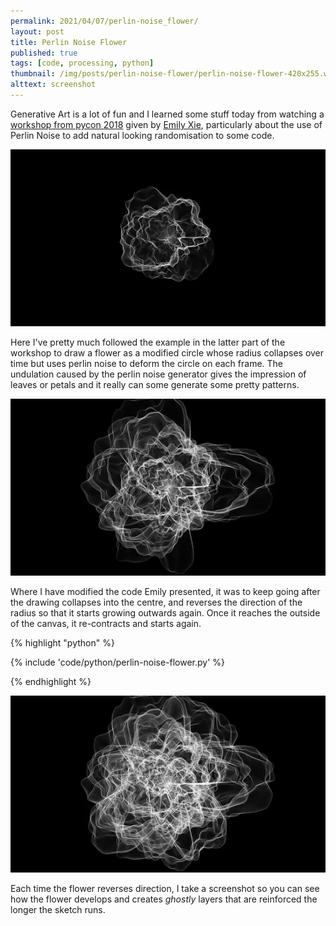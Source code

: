 ```yaml
---
permalink: 2021/04/07/perlin-noise_flower/
layout: post
title: Perlin Noise Flower
published: true
tags: [code, processing, python]
thumbnail: /img/posts/perlin-noise-flower/perlin-noise-flower-420x255.webp
alttext: screenshot
---
```


Generative Art is a lot of fun and I learned some stuff today from watching a <a href="">workshop from pycon 2018</a> given by <a href="https://twitter.com/emilyxxie">Emily Xie</a>,
particularly about the use of Perlin Noise to add natural looking randomisation to some code.

![first](/img/posts/perlin-noise-flower/flower-1.webp)

Here I've pretty much followed the example in the latter part of the workshop to draw a flower as a modified circle whose radius collapses over time but uses perlin noise to deform the
circle on each frame. The undulation caused by the perlin noise generator gives the impression of leaves or petals and it really can some generate some pretty patterns.

![second](/img/posts/perlin-noise-flower/flower-2.webp)

Where I have modified the code Emily presented, it was to keep going after the drawing collapses into the centre, and reverses the direction of the radius so that it starts growing outwards again. Once
it reaches the outside of the canvas, it re-contracts and starts again.

{% highlight "python" %}

{% include 'code/python/perlin-noise-flower.py' %}

{% endhighlight %}

![third](/img/posts/perlin-noise-flower/flower-3.webp)

Each time the flower reverses direction, I take a screenshot so you can see how the flower develops and creates _ghostly_ layers that are reinforced the longer the sketch runs.

